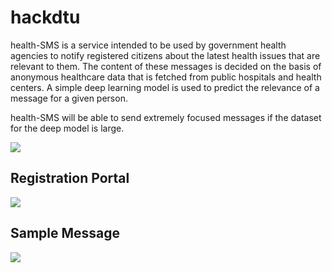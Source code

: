 # hackdtu

health-SMS is a service intended to be used by government health agencies to notify registered citizens about the latest health issues that are relevant to them. The content of these messages is decided on the basis of anonymous healthcare data that is fetched from public hospitals and health centers. A simple deep learning model is used to predict the relevance of a message for a given person.

health-SMS will be able to send extremely focused messages if the dataset for the deep model is large.

<img src="https://imgur.com/ynHvjDX.png"></img>

## Registration Portal

<img src="https://imgur.com/qWWFxqg.png"><img>

## Sample Message

<img src = "https://imgur.com/PljDDh0.png"></img>
